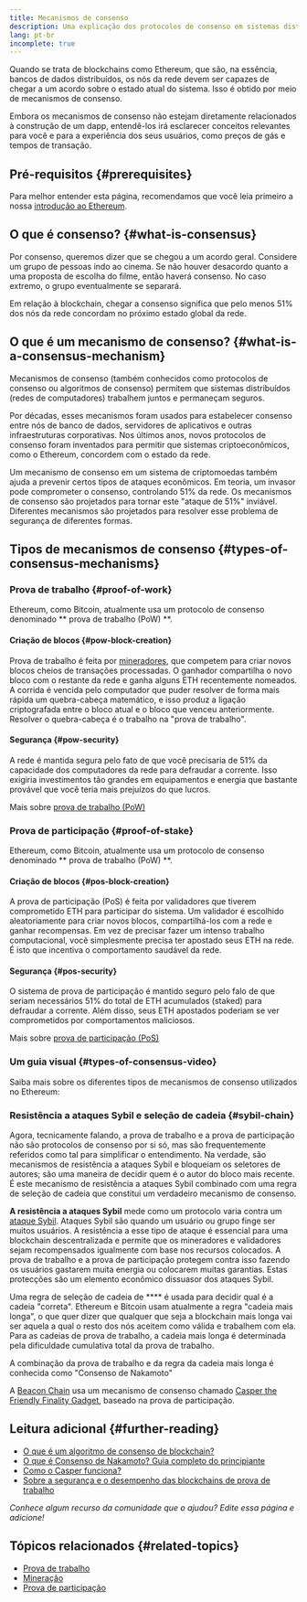 ```yaml
---
title: Mecanismos de consenso
description: Uma explicação dos protocolos de consenso em sistemas distribuídos e o papel que desempenham no Ethereum.
lang: pt-br
incomplete: true
---
```


Quando se trata de blockchains como Ethereum, que são, na essência, bancos de dados distribuídos, os nós da rede devem ser capazes de chegar a um acordo sobre o estado atual do sistema. Isso é obtido por meio de mecanismos de consenso.

Embora os mecanismos de consenso não estejam diretamente relacionados à construção de um dapp, entendê-los irá esclarecer conceitos relevantes para você e para a experiência dos seus usuários, como preços de gás e tempos de transação.

## Pré-requisitos {#prerequisites}

Para melhor entender esta página, recomendamos que você leia primeiro a nossa [introdução ao Ethereum](/developers/docs/intro-to-ethereum/).

## O que é consenso? {#what-is-consensus}

Por consenso, queremos dizer que se chegou a um acordo geral. Considere um grupo de pessoas indo ao cinema. Se não houver desacordo quanto a uma proposta de escolha do filme, então haverá consenso. No caso extremo, o grupo eventualmente se separará.

Em relação à blockchain, chegar a consenso significa que pelo menos 51% dos nós da rede concordam no próximo estado global da rede.

## O que é um mecanismo de consenso? {#what-is-a-consensus-mechanism}

Mecanismos de consenso (também conhecidos como protocolos de consenso ou algoritmos de consenso) permitem que sistemas distribuídos (redes de computadores) trabalhem juntos e permaneçam seguros.

Por décadas, esses mecanismos foram usados ​​para estabelecer consenso entre nós de banco de dados, servidores de aplicativos e outras infraestruturas corporativas. Nos últimos anos, novos protocolos de consenso foram inventados para permitir que sistemas criptoeconômicos, como o Ethereum, concordem com o estado da rede.

Um mecanismo de consenso em um sistema de criptomoedas também ajuda a prevenir certos tipos de ataques econômicos. Em teoria, um invasor pode comprometer o consenso, controlando 51% da rede. Os mecanismos de consenso são projetados para tornar este "ataque de 51%" inviável. Diferentes mecanismos são projetados para resolver esse problema de segurança de diferentes formas.

<YouTube id="dylgwcPH4EA" />

## Tipos de mecanismos de consenso {#types-of-consensus-mechanisms}

### Prova de trabalho {#proof-of-work}

Ethereum, como Bitcoin, atualmente usa um protocolo de consenso denominado ** prova de trabalho (PoW) **.

#### Criação de blocos {#pow-block-creation}

Prova de trabalho é feita por [mineradores](/developers/docs/consensus-mechanisms/pow/mining/), que competem para criar novos blocos cheios de transações processadas. O ganhador compartilha o novo bloco com o restante da rede e ganha alguns ETH recentemente nomeados. A corrida é vencida pelo computador que puder resolver de forma mais rápida um quebra-cabeça matemático, e isso produz a ligação criptografada entre o bloco atual e o bloco que venceu anteriormente. Resolver o quebra-cabeça é o trabalho na "prova de trabalho".

#### Segurança {#pow-security}

A rede é mantida segura pelo fato de que você precisaria de 51% da capacidade dos computadores da rede para defraudar a corrente. Isso exigiria investimentos tão grandes em equipamentos e energia que bastante provável que você teria mais prejuízos do que lucros.

Mais sobre [ prova de trabalho (PoW)](/developers/docs/consensus-mechanisms/pow/)

### Prova de participação {#proof-of-stake}

Ethereum, como Bitcoin, atualmente usa um protocolo de consenso denominado ** prova de trabalho (PoW) **.

#### Criação de blocos {#pos-block-creation}

A prova de participação (PoS) é feita por validadores que tiverem comprometido ETH para participar do sistema. Um validador é escolhido aleatoriamente para criar novos blocos, compartilhá-los com a rede e ganhar recompensas. Em vez de precisar fazer um intenso trabalho computacional, você simplesmente precisa ter apostado seus ETH na rede. É isto que incentiva o comportamento saudável da rede.

#### Segurança {#pos-security}

O sistema de prova de participação é mantido seguro pelo falo de que seriam necessários 51% do total de ETH acumulados (staked) para defraudar a corrente. Além disso, seus ETH apostados poderiam se ver comprometidos por comportamentos maliciosos.

Mais sobre [ prova de participação (PoS)](/developers/docs/consensus-mechanisms/pos/)

### Um guia visual {#types-of-consensus-video}

Saiba mais sobre os diferentes tipos de mecanismos de consenso utilizados no Ethereum:

<YouTube id="ojxfbN78WFQ" />

### Resistência a ataques Sybil e seleção de cadeia {#sybil-chain}

Agora, tecnicamente falando, a prova de trabalho e a prova de participação não são protocolos de consenso por si só, mas são frequentemente referidos como tal para simplificar o entendimento. Na verdade, são mecanismos de resistência a ataques Sybil e bloqueiam os seletores de autores; são uma maneira de decidir quem é o autor do bloco mais recente. É este mecanismo de resistência a ataques Sybil combinado com uma regra de seleção de cadeia que constitui um verdadeiro mecanismo de consenso.

**A resistência a ataques Sybil** mede como um protocolo varia contra um [ataque Sybil](https://wikipedia.org/wiki/Sybil_attack). Ataques Sybil são quando um usuário ou grupo finge ser muitos usuários. A resistência a esse tipo de ataque é essencial para uma blockchain descentralizada e permite que os mineradores e validadores sejam recompensados igualmente com base nos recursos colocados. A prova de trabalho e a prova de participação protegem contra isso fazendo os usuários gastarem muita energia ou colocarem muitas garantias. Estas protecções são um elemento econômico dissuasor dos ataques Sybil.

Uma regra de seleção de cadeia de \*\*\*\* é usada para decidir qual é a cadeia "correta". Ethereum e Bitcoin usam atualmente a regra "cadeia mais longa", o que quer dizer que qualquer que seja a blockchain mais longa vai ser aquela a qual o resto dos nós aceitem como válida e trabalhem com ela. Para as cadeias de prova de trabalho, a cadeia mais longa é determinada pela dificuldade cumulativa total da prova de trabalho.

A combinação da prova de trabalho e da regra da cadeia mais longa é conhecida como "Consenso de Nakamoto"

A [Beacon Chain](/upgrades/beacon-chain/) usa um mecanismo de consenso chamado [Casper the Friendly Finality Gadget](https://arxiv.org/abs/1710.09437), baseado na prova de participação.

## Leitura adicional {#further-reading}

- [O que é um algoritmo de consenso de blockchain?](https://academy.binance.com/en/articles/what-is-a-blockchain-consensus-algorithm)
- [O que é Consenso de Nakamoto? Guia completo do principiante](https://blockonomi.com/nakamoto-consensus/)
- [Como o Casper funciona?](https://medium.com/unitychain/intro-to-casper-ffg-9ed944d98b2d)
- [Sobre a segurança e o desempenho das blockchains de prova de trabalho](https://eprint.iacr.org/2016/555.pdf)

_Conhece algum recurso da comunidade que o ajudou? Edite essa página e adicione!_

## Tópicos relacionados {#related-topics}

- [Prova de trabalho](/developers/docs/consensus-mechanisms/pow/)
- [Mineração](/developers/docs/consensus-mechanisms/pow/mining/)
- [Prova de participação](/developers/docs/consensus-mechanisms/pos/)
